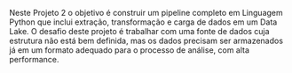 Neste Projeto 2 o objetivo é construir um pipeline completo em Linguagem Python que inclui extração, transformação e carga de dados em um Data Lake.
O desafio deste projeto é trabalhar com uma fonte de dados cuja estrutura não está bem definida, mas os dados precisam ser armazenados já em um formato adequado para o processo 
de análise, com alta performance.
